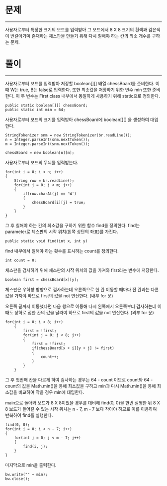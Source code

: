 # 문제

---

사용자로부터 특정한 크기의 보드를 입력받아 그 보드에서 8 X 8 크기의
흰색과 검은색이 번갈아가며 존재하는 체스판을 만들기 위해 다시 칠해야 하는 칸의
최소 개수를 구하는 문제.

# 풀이

---

사용자로부터 보드를 입력받아 저장할 boolean[][] 배열 chessBoard를 준비한다.
이 때 W는 true, B는 false로 입력한다. 또한 최솟값을 저장하기 위한 변수 min 또한 준비한다.
이 두 변수는 First class 내부에서 동일하게 사용하기 위해 static으로 정의한다.

    public static boolean[][] chessBoard;
    public static int min = 64;

사용자로부터 보드의 크기를 입력받아 chessBoard에 boolean[][] 을 생성하여 대입한다.

    StringTokenizer snm = new StringTokenizer(br.readLine());
    n = Integer.parseInt(snm.nextToken());
    m = Integer.parseInt(snm.nextToken());

    chessBoard = new boolean[n][m];

사용자로부터 보드의 무늬를 입력받는다.

    for(int i = 0; i < n; i++)
    {
        String row = br.readLine();
        for(int j = 0; j < m; j++)
        {
            if(row.charAt(j) == 'W')
            {
                chessBoard[i][j] = true;
            }
        }
    }

그 후 칠해야 하는 칸의 최소값을 구하기 위한 함수 find를 정의한다.
find는 parameter로 체스판의 시작 위치(왼쪽 상단의 좌표)를 가진다.

    public static void find(int x, int y)

find 내부에서 칠해야 하는 횟수를 표시하는 count를 정의한다.
    
    int count = 0;

체스판을 검사하기 위해 체스판의 시작 위치의 값을 가져와 first라는 변수에 저장한다.

    boolean first = chessBoard[x][y];

체스판은 우하향 방향으로 검사하는데 오른쪽으로 한 칸 이동할 때마다 전 칸과는
다른 값을 가져야 하므로 first의 값을 not 연산한다. (내부 for 문)

오른쪽 끝까지 이동했다면
다음 행으로 이동해 다시 왼쪽에서 오른쪽부터 검사하는데 이때도 상하로 접한
칸의 값을 달라야 하므로 first의 값을 not 연산한다. (외부 for 문)

    for(int i = 0; i < 8; i++)
        {
            first = !first;
            for(int j = 0; j < 8; j++)
            {
                first = !first;
                if(chessBoard[x + i][y + j] != first)
                {
                    count++;
                }
            }
        }

그 후 첫번째 칸을 다르게 하여 검사하는 경우는 64 - count 이므로 count와
64 - count의 값을 Math.min()을 통해 최소값을 구하고 min과 다시 Math.min()을 통해
최소값을 비교하여 작을 경우 min에 대입한다.

main으로 돌아와 보드가 8 X 8이었을 경우를 대비해 find(0, 0)을 한번 실행한 뒤
8 X 8 보드가 들어갈 수 있는 시작 위치는 n - 7, m - 7 보다 작아야 하므로 이를 이용하여
반복하여 find를 실행한다.

    find(0, 0);
    for(int i = 0; i < n - 7; i++)
    {
        for(int j = 0; j < m - 7; j++)
        {
            find(i, j);
        }
    }

마지막으로 min을 출력한다.

    bw.write("" + min);
    bw.close();
